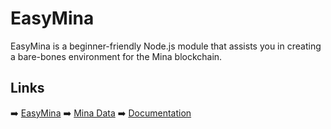 # EasyMina

EasyMina is a beginner-friendly Node.js module that assists you in creating a bare-bones environment for the Mina blockchain.

## Links

➡️ [EasyMina](https://github.com/EasyMina/easyMina/)
➡️ [Mina Data]([https://easymina.github.io/](https://github.com/EasyMina/easyMina/))
➡️ [Documentation](https://easymina.github.io/)
